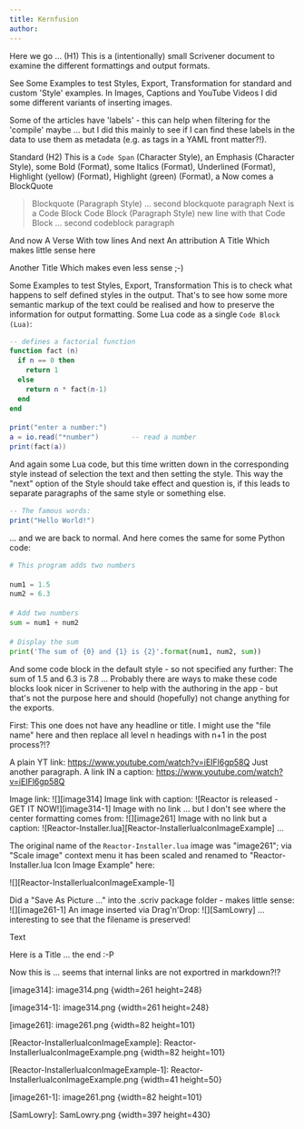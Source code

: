 ```yaml
---
title: Kernfusion  
author:
---
```


Here we go ... (H1)
This is a (intentionally) small Scrivener document to examine the different formattings and output formats.

See Some Examples to test Styles, Export, Transformation for standard and custom 'Style' examples.
In Images, Captions and YouTube Videos I did some different variants of inserting images.


Some of the articles have 'labels' - this can help when filtering for the 'compile' maybe ... but I did this mainly to see if I can find these labels in the data to use them as metadata (e.g. as tags in a YAML front matter?!).

Standard (H2)
This is a `Code Span` (Character Style), an Emphasis (Character Style), some Bold (Format), some Italics (Format),  Underlined (Format), Highlight (yellow) (Format), Highlight (green) (Format), a 
Now comes a BlockQuote
> Blockquote (Paragraph Style)
> ... second blockquote paragraph
Next is a Code Block
	Code Block (Paragraph Style)
	new line with that Code Block
	... second codeblock paragraph

And now
A Verse
With tow lines
And next
An attribution
A Title
Which makes little sense here

Another Title
Which makes even less sense ;-)

Some Examples to test Styles, Export, Transformation
This is to check what happens to self defined styles in the output. That's to see how some more semantic markup of the text could be realised and how to preserve the information for output formatting.
Some Lua code as a single `Code Block (Lua)`:


```lua
-- defines a factorial function
function fact (n)
  if n == 0 then
    return 1
  else
    return n * fact(n-1)
  end
end

print("enter a number:")
a = io.read("*number")        -- read a number
print(fact(a))
```

And again some Lua code, but this time written down in the corresponding style instead of selection the text and then setting the style. This way the "next" option of the Style should take effect and question is, if this leads to separate paragraphs of the same style or something else.

```lua
-- The famous words:
print("Hello World!")
```

... and we are back to normal.
And here comes the same for some Python code:

```python
# This program adds two numbers

num1 = 1.5
num2 = 6.3

# Add two numbers
sum = num1 + num2

# Display the sum
print('The sum of {0} and {1} is {2}'.format(num1, num2, sum))
```

And some code block in the default style - so not specified any further:
	The sum of 1.5 and 6.3 is 7.8
...
Probably there are ways to make these code blocks look nicer in Scrivener to help with the authoring in the app - but that's not the purpose here and should (hopefully) not change anything for the exports. 

First: This one does not have any headline or title. I might use the "file name" here and then replace all level n headings with n+1 in the post process?!?

A plain YT link: https://www.youtube.com/watch?v=iEIFl6gp58Q
Just another paragraph.
A link IN a caption: https://www.youtube.com/watch?v=iEIFl6gp58Q

Image link:
![][image314]
Image link with caption:
![Reactor is released - GET IT NOW!][image314-1]
Image with no link ... but I don't see where the center formatting comes from:
![][image261]
Image with no link but a caption:
![Reactor-Installer.lua][Reactor-InstallerluaIconImageExample]
...

The original name of the `Reactor-Installer.lua` image was "image261"; via "Scale image" context menu it has been scaled and renamed to "Reactor-Installer.lua Icon Image Example" here:

![][Reactor-InstallerluaIconImageExample-1]

Did a "Save As Picture ..." into the .scriv package folder - makes little sense:
![][image261-1]
An image inserted via Drag'n'Drop:
![][SamLowry]
... interesting to see that the filename is preserved!




Text

Here is a Title
... the end :-P

Now this is ... seems that internal links are not exportred in markdown?!?

[image314]: image314.png {width=261 height=248}

[image314-1]: image314.png {width=261 height=248}

[image261]: image261.png {width=82 height=101}

[Reactor-InstallerluaIconImageExample]: Reactor-InstallerluaIconImageExample.png {width=82 height=101}

[Reactor-InstallerluaIconImageExample-1]: Reactor-InstallerluaIconImageExample.png {width=41 height=50}

[image261-1]: image261.png {width=82 height=101}

[SamLowry]: SamLowry.png {width=397 height=430}